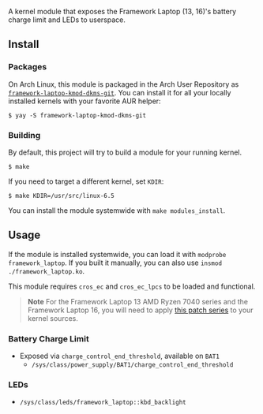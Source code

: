 A kernel module that exposes the Framework Laptop (13, 16)'s battery charge limit and LEDs to userspace.

## Install

### Packages

On Arch Linux, this module is packaged in the Arch User Repository as
[`framework-laptop-kmod-dkms-git`](https://aur.archlinux.org/packages/framework-laptop-kmod-dkms-git).
You can install it for all your locally installed kernels with your favorite
AUR helper:

```console
$ yay -S framework-laptop-kmod-dkms-git
```

### Building

By default, this project will try to build a module for your running kernel.

```console
$ make
```

If you need to target a different kernel, set `KDIR`:

```console
$ make KDIR=/usr/src/linux-6.5
```

You can install the module systemwide with `make modules_install`.

## Usage

If the module is installed systemwide, you can load it with 
`modprobe framework_laptop`. If you built it manually, you can also use
`insmod ./framework_laptop.ko`.

This module requires `cros_ec` and `cros_ec_lpcs` to be loaded and functional.

> **Note**
> For the Framework Laptop 13 AMD Ryzen 7040 series and the Framework Laptop 16,
> you will need to apply [this patch series](https://lore.kernel.org/chrome-platform/20231005160701.19987-1-dustin@howett.net/) to your kernel sources.

### Battery Charge Limit

- Exposed via `charge_control_end_threshold`, available on `BAT1`
   - `/sys/class/power_supply/BAT1/charge_control_end_threshold`

### LEDs

- `/sys/class/leds/framework_laptop::kbd_backlight`
